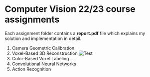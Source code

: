 # Computer Vision 22/23 course assignments
Each assignment folder contains a **report.pdf** file which explains my solution and implementation in detail.
1. Camera Geometric Calibration
3. Voxel-Based 3D Reconstruction ![Test](https://www.youtube.com/watch?v=w_70cBssigg)
4. Color-Based Voxel Labeling
5. Convolutional Neural Networks
6. Action Recognition
